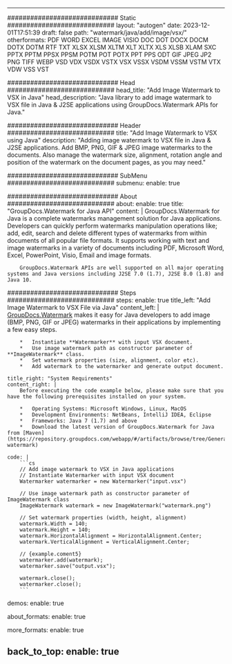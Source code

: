 
---
############################# Static ############################
layout: "autogen"
date: 2023-12-01T17:51:39
draft: false
path: "watermark/java/add/image/vsx/"
otherformats: PDF WORD EXCEL IMAGE VISIO DOC DOT DOCX DOCM DOTX DOTM RTF TXT XLSX XLSM XLTM XLT XLTX XLS XLSB XLAM SXC PPTX PPTM PPSX PPSM POTM POT POTX PPT PPS ODT GIF JPEG JP2 PNG TIFF WEBP VSD VDX VSDX VSTX VSX VSSX VSDM VSSM VSTM VTX VDW VSS VST

############################# Head ############################
head_title: "Add Image Watermark to VSX in Java"
head_description: "Java library to add image watermark to VSX file in Java & J2SE applications using GroupDocs.Watermark APIs for Java."

############################# Header ############################
title: "Add Image Watermark to VSX using Java"
description: "Adding image watermark to VSX file in Java & J2SE applications. Add BMP, PNG, GIF & JPEG image watermarks to the documents. Also manage the watermark size, alignment, rotation angle and position of the watermark on the document pages, as you may need."

############################# SubMenu ############################
submenu:
    enable: true

############################# About ############################
about:
    enable: true
    title: "GroupDocs.Watermark for Java API"
    content: |
        GroupDocs.Watermark for Java is a complete watermarks management solution for Java applications. Developers can quickly perform watermarks manipulation operations like; add, edit, search and delete different types of watermarks from within documents of all popular file formats. It supports working with text and image watermarks in a variety of documents including PDF, Microsoft Word, Excel, PowerPoint, Visio, Email and image formats.
        
        GroupDocs.Watermark APIs are well supported on all major operating systems and Java versions including J2SE 7.0 (1.7), J2SE 8.0 (1.8) and Java 10.

############################# Steps ############################
steps:
    enable: true
    title_left: "Add Image Watermark to VSX File via Java"
    content_left: |
        [GroupDocs.Watermark](https://products.groupdocs.com/watermark/java/) makes it easy for Java developers to add image (BMP, PNG, GIF or JPEG) watermarks in their applications by implementing a few easy steps.

        *   Instantiate **Watermarker** with input VSX document.
        *   Use image watermark path as constructor parameter of **ImageWatermark** class.
        *   Set watermark properties (size, alignment, color etc).
        *   Add watermark to the watermarker and generate output document.
        
    title_right: "System Requirements"
    content_right: |
        Before executing the code example below, please make sure that you have the following prerequisites installed on your system.

        *   Operating Systems: Microsoft Windows, Linux, MacOS
        *   Development Environments: NetBeans, IntelliJ IDEA, Eclipse
        *   Frameworks: Java 7 (1.7) and above
        *   Download the latest version of GroupDocs.Watermark for Java from [Maven](https://repository.groupdocs.com/webapp/#/artifacts/browse/tree/General/repo/com/groupdocs/groupdocs-watermark)
        
    code: |
        ```cs
        // Add image watermark to VSX in Java applications
        // Instantiate Watermarker with input VSX document
        Watermarker watermarker = new Watermarker("input.vsx")
        
        // Use image watermark path as constructor parameter of ImageWatermark class
        ImageWatermark watermark = new ImageWatermark("watermark.png")
        
        // Set watermark properties (width, height, alignment)
        watermark.Width = 140;
        watermark.Height = 140;
        watermark.HorizontalAlignment = HorizontalAlignment.Center;
        watermark.VerticalAlignment = VerticalAlignment.Center;

        // {example.coment5}
        watermarker.add(watermark);
        watermarker.save("output.vsx");

        watermark.close();
        watermarker.close();
        ```        

demos:
    enable: true
        

about_formats:
    enable: true


more_formats:
    enable: true


back_to_top:
    enable: true
---
